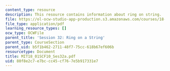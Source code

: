 ```yaml
---
content_type: resource
description: This resource contains information about ring on string.
file: https://ol-ocw-studio-app-production.s3.amazonaws.com/courses/18-01sc-single-variable-calculus-fall-2010/80f8e2c7e7bccc45cf767e5b917331e7_MIT18_01SCF10_Ses32a.pdf
file_type: application/pdf
learning_resource_types: []
ocw_type: OCWFile
parent_title: 'Session 32: Ring on a String'
parent_type: CourseSection
parent_uid: b5f1b462-2711-48f7-75cc-618b67ef606b
resourcetype: Document
title: MIT18_01SCF10_Ses32a.pdf
uid: 80f8e2c7-e7bc-cc45-cf76-7e5b917331e7
---
```

